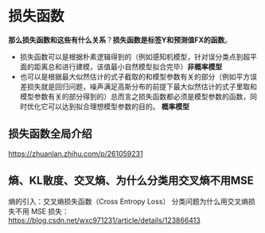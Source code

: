 # 损失函数

**那么损失函数和这些有什么关系**？**损失函数是标签Y和预测值FX的函数**。  
- 损失函数可以是根据朴素逻辑得到的（例如感知机模型，针对误分类点到超平面的距离总和进行建模，该值最小自然模型拟合完毕）**非概率模型**
- 也可以是根据最大似然估计的式子截取的和模型参数有关的部分（例如平方误差损失就是回归问题，噪声满足高斯分布的前提下最大似然估计的式子里取和模型参数有关的部分得到的）总而言之损失函数都必须是模型参数的函数，同时优化它可以达到拟合理想模型参数的目的。  **概率模型**

## 损失函数全局介绍
https://zhuanlan.zhihu.com/p/261059231

## 熵、KL散度、交叉熵、为什么分类用交叉熵不用MSE
熵的引入：交叉熵损失函数（Cross Entropy Loss）
分类问题为什么用交叉熵损失不用 MSE 损失：https://blog.csdn.net/wxc971231/article/details/123866413